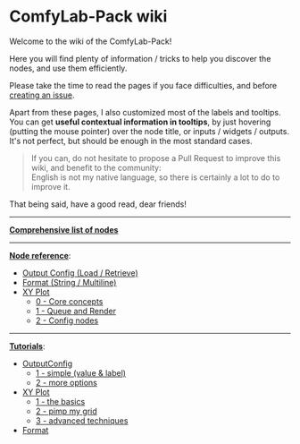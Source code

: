 # ComfyLab-Pack wiki

Welcome to the wiki of the ComfyLab-Pack!

Here you will find plenty of information / tricks to help you discover the nodes, and use them efficiently.

Please take the time to read the pages if you face difficulties, and before [creating an issue](https://github.com/bugltd/ComfyLab-Pack/issues).

Apart from these pages, I also customized most of the labels and tooltips.\
You can get **useful contextual information in tooltips**, by just hovering (putting the mouse pointer) over the node title, or inputs / widgets / outputs. It's not perfect, but should be enough in the most standard cases.

> If you can, do not hesitate to propose a Pull Request to improve this wiki, and benefit to the community:\
> English is not my native language, so there is certainly a lot to do to improve it.

That being said, have a good read, dear friends!

---

**[Comprehensive list of nodes](./node_list.md)**

---

**[Node reference](./node%20reference/README.md)**:

- [Output Config (Load / Retrieve)](./node%20reference/output%20config.md)
- [Format (String / Multiline)](./node%20reference/format.md)
- [XY Plot](./node%20reference/xy%20plot/)
  - [0 - Core concepts](./node%20reference/xy%20plot/0%20-%20core%20concepts.md)
  - [1 - Queue and Render](./node%20reference/xy%20plot/1%20-%20queue%20and%20render.md)
  - [2 - Config nodes](./node%20reference/xy%20plot/2%20-%20config%20nodes.md)

---

**[Tutorials](./tutorials/)**:

- [OutputConfig](./tutorials/Output%20Config/)
  - [1 - simple (value & label)](<./tutorials/Output%20Config/1%20-%20simple%20(value%20and%20label)/>)
  - [2 - more options](./tutorials/Output%20Config/2%20-%20more%20options/)
- [XY Plot](./tutorials/XY%20Plot/)
  - [1 - the basics](./tutorials/XY%20Plot/1%20-%20the%20basics/)
  - [2 - pimp my grid](./tutorials/XY%20Plot/2%20-%20pimp%20my%20grid/)
  - [3 - advanced techniques](./tutorials/XY%20Plot/3%20-%20advanced%20techniques/)
- [Format](./tutorials/Format/)
